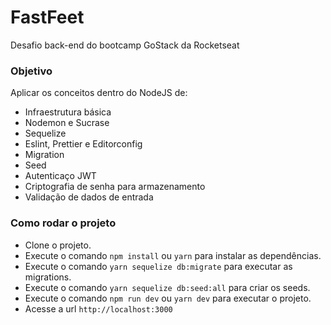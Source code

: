 # FastFeet

Desafio back-end do bootcamp GoStack da Rocketseat

### Objetivo

Aplicar os conceitos dentro do NodeJS de:
- Infraestrutura básica
- Nodemon e Sucrase
- Sequelize
- Eslint, Prettier e Editorconfig
- Migration
- Seed 
- Autenticaço JWT
- Criptografia de senha para armazenamento
- Validação de dados de entrada

### Como rodar o projeto

- Clone o projeto.
- Execute o comando ```npm install``` ou ```yarn``` para instalar as dependências.
- Execute o comando ```yarn sequelize db:migrate``` para executar as migrations.
- Execute o comando ```yarn sequelize db:seed:all``` para criar os seeds.
- Execute o comando ```npm run dev``` ou ```yarn dev``` para executar o projeto.
- Acesse a url ```http://localhost:3000```
